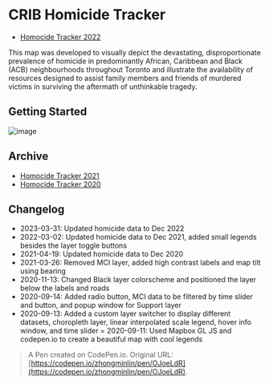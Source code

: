 # CRIB Homicide Tracker
- [Homocide Tracker 2022](https://the-crib-org.github.io/homicide-tracker/)

This map was developed to visually depict the devastating, disproportionate prevalence of homicide in predominantly African, Caribbean and Black (ACB) neighbourhoods throughout Toronto and illustrate the availability of resources designed to assist family members and friends of murdered victims in surviving the aftermath of unthinkable tragedy.

## Getting Started
![image](https://user-images.githubusercontent.com/47192580/229226181-ffe029b5-5e80-4d82-b010-7dd05952454a.png)

## Archive
- [Homocide Tracker 2021](https://the-crib-homicide-tracker.netlify.app/)
- [Homocide Tracker 2020](https://www.the-crib.org/homicide-tracker.html)

## Changelog 
- 2023-03-31: Updated homicide data to Dec 2022
- 2022-03-02: Updated homicide data to Dec 2021, added small legends besides the layer toggle buttons
- 2021-04-19: Updated homicide data to Dec 2020
- 2021-03-26: Removed MCI layer, added high contrast labels and map tilt using bearing
- 2020-11-13: Changed Black layer colorscheme and positioned the layer below the labels and roads
- 2020-09-14: Added radio button, MCI data to be filtered by time slider and button, and popup window for Support layer
- 2020-09-13: Added a custom layer switcher to display different datasets, choropleth layer, linear interpolated scale legend, hover info window, and time slider 
= 2020-09-11: Used Mapbox GL JS and codepen.io to create a beautiful map with cool legends

> A Pen created on CodePen.io. Original URL: [https://codepen.io/zhongminlin/pen/OJoeLdR](https://codepen.io/zhongminlin/pen/OJoeLdR).
